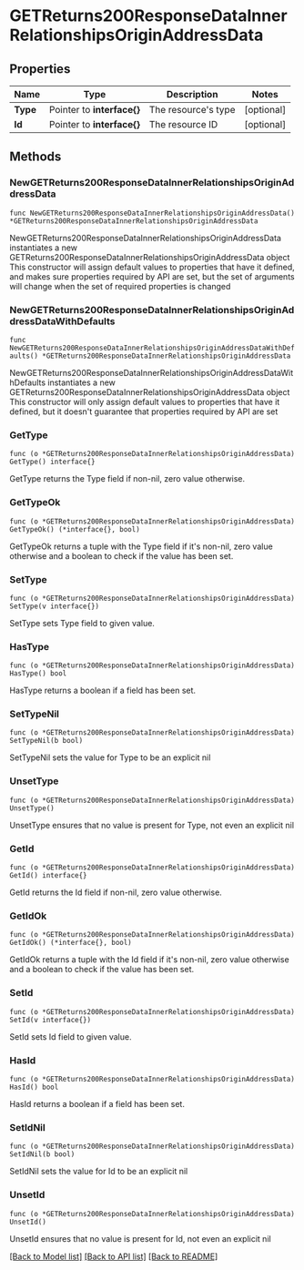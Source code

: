# GETReturns200ResponseDataInnerRelationshipsOriginAddressData

## Properties

Name | Type | Description | Notes
------------ | ------------- | ------------- | -------------
**Type** | Pointer to **interface{}** | The resource&#39;s type | [optional] 
**Id** | Pointer to **interface{}** | The resource ID | [optional] 

## Methods

### NewGETReturns200ResponseDataInnerRelationshipsOriginAddressData

`func NewGETReturns200ResponseDataInnerRelationshipsOriginAddressData() *GETReturns200ResponseDataInnerRelationshipsOriginAddressData`

NewGETReturns200ResponseDataInnerRelationshipsOriginAddressData instantiates a new GETReturns200ResponseDataInnerRelationshipsOriginAddressData object
This constructor will assign default values to properties that have it defined,
and makes sure properties required by API are set, but the set of arguments
will change when the set of required properties is changed

### NewGETReturns200ResponseDataInnerRelationshipsOriginAddressDataWithDefaults

`func NewGETReturns200ResponseDataInnerRelationshipsOriginAddressDataWithDefaults() *GETReturns200ResponseDataInnerRelationshipsOriginAddressData`

NewGETReturns200ResponseDataInnerRelationshipsOriginAddressDataWithDefaults instantiates a new GETReturns200ResponseDataInnerRelationshipsOriginAddressData object
This constructor will only assign default values to properties that have it defined,
but it doesn't guarantee that properties required by API are set

### GetType

`func (o *GETReturns200ResponseDataInnerRelationshipsOriginAddressData) GetType() interface{}`

GetType returns the Type field if non-nil, zero value otherwise.

### GetTypeOk

`func (o *GETReturns200ResponseDataInnerRelationshipsOriginAddressData) GetTypeOk() (*interface{}, bool)`

GetTypeOk returns a tuple with the Type field if it's non-nil, zero value otherwise
and a boolean to check if the value has been set.

### SetType

`func (o *GETReturns200ResponseDataInnerRelationshipsOriginAddressData) SetType(v interface{})`

SetType sets Type field to given value.

### HasType

`func (o *GETReturns200ResponseDataInnerRelationshipsOriginAddressData) HasType() bool`

HasType returns a boolean if a field has been set.

### SetTypeNil

`func (o *GETReturns200ResponseDataInnerRelationshipsOriginAddressData) SetTypeNil(b bool)`

 SetTypeNil sets the value for Type to be an explicit nil

### UnsetType
`func (o *GETReturns200ResponseDataInnerRelationshipsOriginAddressData) UnsetType()`

UnsetType ensures that no value is present for Type, not even an explicit nil
### GetId

`func (o *GETReturns200ResponseDataInnerRelationshipsOriginAddressData) GetId() interface{}`

GetId returns the Id field if non-nil, zero value otherwise.

### GetIdOk

`func (o *GETReturns200ResponseDataInnerRelationshipsOriginAddressData) GetIdOk() (*interface{}, bool)`

GetIdOk returns a tuple with the Id field if it's non-nil, zero value otherwise
and a boolean to check if the value has been set.

### SetId

`func (o *GETReturns200ResponseDataInnerRelationshipsOriginAddressData) SetId(v interface{})`

SetId sets Id field to given value.

### HasId

`func (o *GETReturns200ResponseDataInnerRelationshipsOriginAddressData) HasId() bool`

HasId returns a boolean if a field has been set.

### SetIdNil

`func (o *GETReturns200ResponseDataInnerRelationshipsOriginAddressData) SetIdNil(b bool)`

 SetIdNil sets the value for Id to be an explicit nil

### UnsetId
`func (o *GETReturns200ResponseDataInnerRelationshipsOriginAddressData) UnsetId()`

UnsetId ensures that no value is present for Id, not even an explicit nil

[[Back to Model list]](../README.md#documentation-for-models) [[Back to API list]](../README.md#documentation-for-api-endpoints) [[Back to README]](../README.md)


